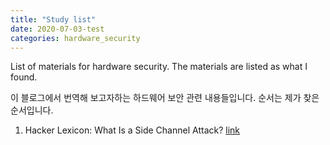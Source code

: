 ```yaml
---
title: "Study list"
date: 2020-07-03-test
categories: hardware_security
---
```

List of materials for hardware security. The materials are listed as what I found.

이 블로그에서 번역해 보고자하는 하드웨어 보안 관련 내용들입니다. 순서는 제가 찾은 순서입니다.


1. Hacker Lexicon: What Is a Side Channel Attack? [link](https://eebeer.github.io/hardware_security/what_is_a_side_channel_attack/)

